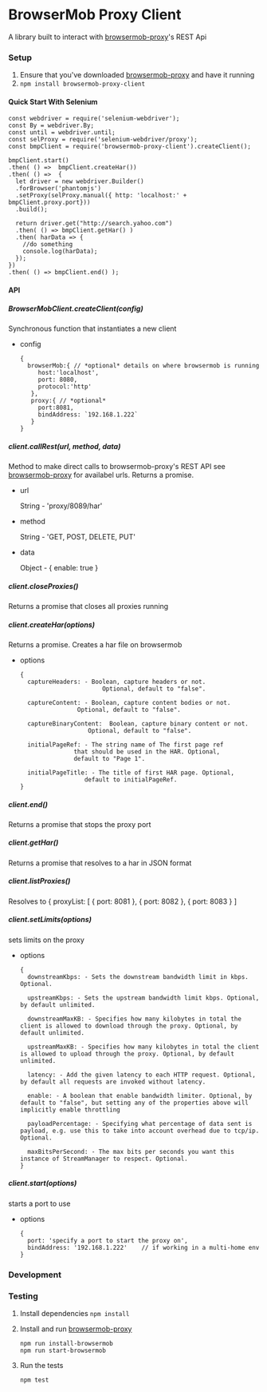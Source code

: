 
# BrowserMob Proxy Client

A library built to interact with  [browsermob-proxy][1]'s  REST Api

### Setup

1. Ensure that you've downloaded  [browsermob-proxy][1] and have it running
2. `npm install browsermob-proxy-client`


#### Quick Start With Selenium


    const webdriver = require('selenium-webdriver');
    const By = webdriver.By;
    const until = webdriver.until;
    const selProxy = require('selenium-webdriver/proxy');
    const bmpClient = require('browsermob-proxy-client').createClient();

    bmpClient.start()
    .then( () =>  bmpClient.createHar())
    .then( () =>  {
      let driver = new webdriver.Builder()
      .forBrowser('phantomjs')
      .setProxy(selProxy.manual({ http: 'localhost:' + bmpClient.proxy.port}))
      .build();

      return driver.get("http://search.yahoo.com")
      .then( () => bmpClient.getHar() )
      .then( harData => {
        //do something
        console.log(harData);
      });
    })
    .then( () => bmpClient.end() );



#### API

##### BrowserMobClient.createClient(config)
Synchronous function that instantiates a new client
- config

      {
        browserMob:{ // *optional* details on where browsermob is running
           host:'localhost',
           port: 8080,
           protocol:'http'
         },
         proxy:{ // *optional*
           port:8081,
           bindAddress: `192.168.1.222`
         }
      }

##### client.callRest(url, method, data)
Method to make direct calls to browsermob-proxy's REST API
see [browsermob-proxy][1] for availabel urls. Returns a promise.

- url

  String - 'proxy/8089/har'
- method

  String - 'GET, POST, DELETE, PUT'

- data

  Object - { enable: true }


##### client.closeProxies()
Returns a promise that closes all proxies running


##### client.createHar(options)
Returns a promise. Creates a har file on browsermob

- options

      {
        captureHeaders: - Boolean, capture headers or not.
                             Optional, default to "false".

        captureContent: - Boolean, capture content bodies or not.
                      Optional, default to "false".

        captureBinaryContent:  Boolean, capture binary content or not.
                         Optional, default to "false".

        initialPageRef: - The string name of The first page ref
                     that should be used in the HAR. Optional,
                     default to "Page 1".

        initialPageTitle: - The title of first HAR page. Optional,
                        default to initialPageRef.
      }



##### client.end()
Returns a promise that stops the proxy port


##### client.getHar()
Returns a promise that resolves to a har in JSON format

##### client.listProxies()
Resolves to { proxyList: [ { port: 8081 }, { port: 8082 }, { port: 8083 } ]


##### client.setLimits(options)
sets limits on the proxy
- options

      {
        downstreamKbps: - Sets the downstream bandwidth limit in kbps. Optional.

        upstreamKbps: - Sets the upstream bandwidth limit kbps. Optional, by default unlimited.

        downstreamMaxKB: - Specifies how many kilobytes in total the client is allowed to download through the proxy. Optional, by default unlimited.

        upstreamMaxKB: - Specifies how many kilobytes in total the client is allowed to upload through the proxy. Optional, by default unlimited.

        latency: - Add the given latency to each HTTP request. Optional, by default all requests are invoked without latency.

        enable: - A boolean that enable bandwidth limiter. Optional, by default to "false", but setting any of the properties above will implicitly enable throttling

        payloadPercentage: - Specifying what percentage of data sent is payload, e.g. use this to take into account overhead due to tcp/ip. Optional.

        maxBitsPerSecond: - The max bits per seconds you want this instance of StreamManager to respect. Optional.
      }

##### client.start(options)
starts a port to use
- options

      {
        port: 'specify a port to start the proxy on',
        bindAddress: '192.168.1.222'    // if working in a multi-home env
      }




### Development

### Testing
1. Install dependencies `npm install`

2. Install and run [browsermob-proxy][1]

       npm run install-browsermob
       npm run start-browsermob

2. Run the tests

       npm test



[1]:  https://github.com/lightbody/browsermob-proxy


